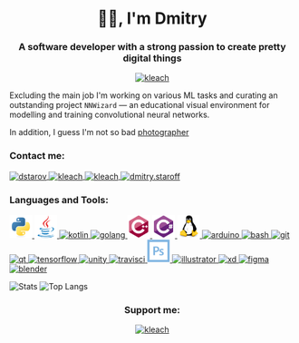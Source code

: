 <h1 align="center">
    🙋‍♂️, I'm Dmitry
</h1>
<h3 align="center">
    A software developer with a strong passion to create pretty digital things
</h3>

<p align="center">
    <a href="https://github.com/ryo-ma/github-profile-trophy">
        <img src="https://github-profile-trophy.vercel.app/?username=kleach&theme=dracula&no-frame=true" alt="kleach" />
    </a>
</p>

Excluding the main job I'm working on various ML tasks and curating an outstanding project `NNWizard` — an educational visual environment for modelling and training convolutional neural networks.

In addition, I guess I'm not so bad [photographer](https://vk.com/modnoe.nazvanie)

<h3 align="left">
    Contact me:
</h3>
<p align="left">
    <a href="https://linkedin.com/in/dstarov" target="blank">
        <img align="center" src="https://www.vectorlogo.zone/logos/linkedin/linkedin-tile.svg" alt="dstarov" height="40" width="40"/>
    </a>
    <a href="https://vk.me/kleach" target="blank">
        <img align="center" src="https://www.vectorlogo.zone/logos/vk/vk-tile.svg" alt="kleach" height="40" width="40" />
    </a>
    <a href="https://t.me/kleach" target="blank">
        <img align="center" src="https://www.vectorlogo.zone/logos/telegram/telegram-tile.svg" alt="kleach" height="40" width="40" />
    </a>
    <a href="https://instagram.com/dmitry.staroff" target="blank">
        <img align="center" src="https://www.vectorlogo.zone/logos/instagram/instagram-tile.svg" alt="dmitry.staroff" height="40" width="40" />
    </a>
</p>

<h3 align="left">
    Languages and Tools:
</h3>
<p align="left">
    <a href="https://www.python.org" target="_blank">
        <img src="https://raw.githubusercontent.com/devicons/devicon/master/icons/python/python-original.svg" alt="python" width="40" height="40"/>
    </a>
    <a href="https://www.java.com" target="_blank">
        <img src="https://raw.githubusercontent.com/devicons/devicon/master/icons/java/java-original.svg" alt="java" width="40" height="40"/>
    </a>
    <a href="https://kotlinlang.org" target="_blank">
        <img src="https://www.vectorlogo.zone/logos/kotlinlang/kotlinlang-icon.svg" alt="kotlin" width="40" height="40"/>
    </a>
    <a href="https://golang.org/" target="_blank">
        <img src="https://www.vectorlogo.zone/logos/golang/golang-icon.svg" alt="golang" width="40" height="40"/>
    </a>
    <a href="https://www.w3schools.com/cpp/" target="_blank">
        <img src="https://raw.githubusercontent.com/devicons/devicon/master/icons/cplusplus/cplusplus-original.svg" alt="cplusplus" width="40" height="40"/>
    </a>
    <a href="https://www.w3schools.com/cs/" target="_blank">
        <img src="https://raw.githubusercontent.com/devicons/devicon/master/icons/csharp/csharp-original.svg" alt="csharp" width="40" height="40"/>
    </a>
    <a href="https://www.linux.org/" target="_blank">
        <img src="https://raw.githubusercontent.com/devicons/devicon/master/icons/linux/linux-original.svg" alt="linux" width="40" height="40"/>
    </a>
    <a href="https://www.arduino.cc/" target="_blank">
        <img src="https://cdn.worldvectorlogo.com/logos/arduino-1.svg" alt="arduino" width="40" height="40"/>
    </a>
    <a href="https://www.gnu.org/software/bash/" target="_blank">
        <img src="https://www.vectorlogo.zone/logos/gnu_bash/gnu_bash-icon.svg" alt="bash" width="40" height="40"/>
    </a>
    <a href="https://git-scm.com/" target="_blank">
        <img src="https://www.vectorlogo.zone/logos/git-scm/git-scm-icon.svg" alt="git" width="40" height="40"/>
    </a>
    <a href="https://www.qt.io/" target="_blank">
        <img src="https://upload.wikimedia.org/wikipedia/commons/0/0b/Qt_logo_2016.svg" alt="qt" width="40" height="40"/>
    </a>
    <a href="https://www.tensorflow.org" target="_blank">
        <img src="https://www.vectorlogo.zone/logos/tensorflow/tensorflow-icon.svg" alt="tensorflow" width="40" height="40"/>
    </a>
    <a href="https://unity.com/" target="_blank">
        <img src="https://www.vectorlogo.zone/logos/unity3d/unity3d-icon.svg" alt="unity" width="40" height="40"/> 
    </a>
    <a href="https://travis-ci.org" target="_blank">
        <img src="https://www.vectorlogo.zone/logos/travis-ci/travis-ci-icon.svg" alt="travisci" width="40" height="40"/>
    </a>
    <a href="https://www.photoshop.com/en" target="_blank">
        <img src="https://raw.githubusercontent.com/devicons/devicon/master/icons/photoshop/photoshop-line.svg" alt="photoshop" width="40" height="40"/>
    </a>
    <a href="https://www.adobe.com/in/products/illustrator.html" target="_blank">
        <img src="https://www.vectorlogo.zone/logos/adobe_illustrator/adobe_illustrator-icon.svg" alt="illustrator" width="40" height="40"/>
    </a>
    <a href="https://www.adobe.com/products/xd.html" target="_blank">
        <img src="https://cdn.worldvectorlogo.com/logos/adobe-xd.svg" alt="xd" width="40" height="40"/>
    </a>
    <a href="https://www.figma.com/" target="_blank">
        <img src="https://www.vectorlogo.zone/logos/figma/figma-icon.svg" alt="figma" width="40" height="40"/> 
    </a>
    <a href="https://www.blender.org/" target="_blank">
        <img src="https://download.blender.org/branding/community/blender_community_badge_white.svg" alt="blender" width="40" height="40"/>
    </a>
</p>

![Stats](https://github-readme-stats.vercel.app/api?username=kleach&show_icons=true&count_private=true&theme=dracula&include_all_commits=true&hide_border=true)
![Top Langs](https://github-readme-stats.vercel.app/api/top-langs?username=kleach&show_icons=true&&theme=dracula&langs_count=10&layout=compact&hide=c%23,jupyter%20notebook,hlsl,shaderLab,antlr,batchfile&hide_border=true)

<div align="center">
    <h3>
        Support me:
    </h3>
    <p>
        <a href="https://www.buymeacoffee.com/kleach">
            <img src="https://cdn.buymeacoffee.com/buttons/v2/default-red.png" height="50" width="210" alt="kleach" />
        </a>
    </p>
</div>
